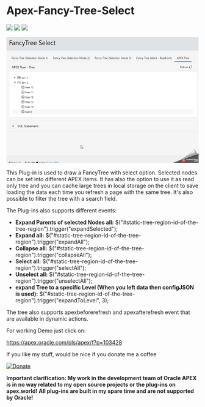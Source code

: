  # Apex-Fancy-Tree-Select
 
![](https://img.shields.io/badge/ORACLE-APEX-success.svg) ![](https://img.shields.io/badge/Plug--in_Type-Region-orange.svg) ![](https://img.shields.io/badge/Avaiable%20for%20APEX-5.1.3%20or%20above-blue)

![Screenshot](https://github.com/RonnyWeiss/Apex-Fancy-Tree-Select/blob/master/screenshot.gif?raw=true)

This Plug-in is used to draw a FancyTree with select option. Selected nodes can be set into different APEX items. It has also the option to use it as read only tree and you can cache large trees in local storage on the client to save loading the data each time you refresh a page with the same tree. It's also possible to filter the tree with a search field.

The Plug-ins also supports different events:

*   **Expand Parents of selected Nodes all:** $("#static-tree-region-id-of-the-tree-region").trigger("expandSelected");
*   **Expand all:** $("#static-tree-region-id-of-the-tree-region").trigger("expandAll");
*   **Collapse all:** $("#static-tree-region-id-of-the-tree-region").trigger("collapseAll");
*   **Select all:** $("#static-tree-region-id-of-the-tree-region").trigger("selectAll");
*   **Unselect all:** $("#static-tree-region-id-of-the-tree-region").trigger("unselectAll");
*   **expand Tree to a specific Level (When you left data then configJSON is used):** $("#static-tree-region-id-of-the-tree-region").trigger("expandToLevel", 3);

The tree also supports apexbeforerefresh and apexafterefresh event that are available in dynamic actions.

For working Demo just click on:

https://apex.oracle.com/pls/apex/f?p=103428

If you like my stuff, would be nice if you donate me a coffee

[![Donate](https://img.shields.io/badge/Donate-PayPal-green.svg)](https://www.paypal.me/RonnyW1)

**Important clarification: My work in the development team of Oracle APEX is in no way related to my open source projects or the plug-ins on apex.world! All plug-ins are built in my spare time and are not supported by Oracle!**